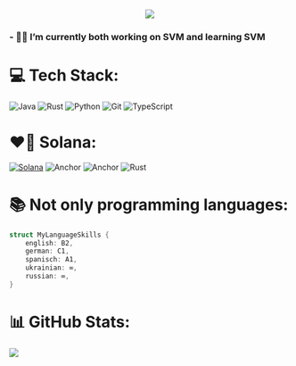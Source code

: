 <h3 align="center">
    <img src="https://readme-typing-svg.herokuapp.com/?font=Noto+Sans&weight=800&size=35&color=F7F7F7&center=true&vCenter=true&width=500&height=70&duration=4000&lines=Hi+Everyone!+👋;+I'm+Mykola!;" />
</h3>

### - 👨‍🎓 I’m currently both working on SVM and learning SVM



# 💻 Tech Stack:
![Java](https://img.shields.io/badge/java-%23ED8B00.svg?style=for-the-badge&logo=openjdk&logoColor=white) ![Rust](https://img.shields.io/badge/rust-%23000000.svg?style=for-the-badge&logo=rust&logoColor=white) ![Python](https://img.shields.io/badge/python-3670A0?style=for-the-badge&logo=python&logoColor=ffdd54) ![Git](https://img.shields.io/badge/git-%23F05033.svg?style=for-the-badge&logo=git&logoColor=white) ![TypeScript](https://img.shields.io/badge/typescript-%23007ACC.svg?style=for-the-badge&logo=typescript&logoColor=white)
# ❤️‍🔥 Solana:
[![Solana](https://img.shields.io/badge/Solana-9945FF?style=for-the-badge&logo=solana&logoColor=white)](#) ![Anchor](https://custom-icon-badges.demolab.com/badge/Anchor-0a5fd6?style=for-the-badge&logo=solana-anchor&logoColor=0a5fd6) ![Anchor](https://custom-icon-badges.demolab.com/badge/Turbin3-00470f?style=for-the-badge&logo=turbin3&logoColor=00470f) ![Rust](https://img.shields.io/badge/rust-%23000000.svg?style=for-the-badge&logo=rust&logoColor=white)
# 📚 Not only programming languages:
```rust
struct MyLanguageSkills {
    english: B2,
    german: C1,
    spanisch: A1,
    ukrainian: ∞,
    russian: ∞,
}
```
# 📊 GitHub Stats:
![](https://github-readme-stats.vercel.app/api?username=se76&theme=dark&hide_border=false&include_all_commits=true&count_private=false)<br/>



<!-- ### - 📚 I’m currently learning SVM --!>
<!--
![](https://github-readme-streak-stats.herokuapp.com/?user=se76&theme=dark&hide_border=false)<br/>
![](https://github-readme-stats.vercel.app/api/top-langs/?username=se76&theme=dark&hide_border=false&include_all_commits=true&count_private=false&layout=compact)


[![](https://visitcount.itsvg.in/api?id=se76&icon=0&color=0)](https://visitcount.itsvg.in)

**Se76/Se76** is a ✨ _special_ ✨ repository because its `README.md` (this file) appears on your GitHub profile.

Here are some ideas to get you started:

- 🔭 I’m currently working on ...
- 🌱 I’m currently learning ...
- 👯 I’m looking to collaborate on ...
- 🤔 I’m looking for help with ...
- 💬 Ask me about ...
- 📫 How to reach me: ...
- 😄 Pronouns: ...
- ⚡ Fun fact: ...
-->
